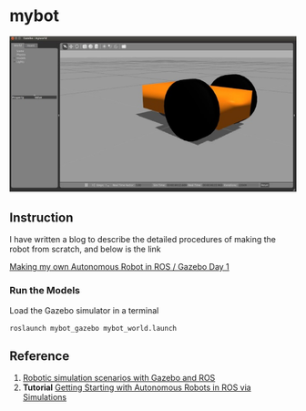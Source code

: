 # mybot

![mybot](./mybot.jpg)

## Instruction

I have written a blog to describe the detailed procedures of making the robot from scratch, and below is the link

[Making my own Autonomous Robot in ROS / Gazebo Day 1](http://www.cnblogs.com/casperwin/p/6258565.html)

### Run the Models

Load the Gazebo simulator in a terminal

```
roslaunch mybot_gazebo mybot_world.launch
```

## Reference

1. [Robotic simulation scenarios with Gazebo and ROS](http://www.generationrobots.com/blog/en/2015/02/robotic-simulation-scenarios-with-gazebo-and-ros/)
2. **Tutorial** [Getting Starting with Autonomous Robots in ROS via Simulations](http://moorerobots.com/2016/09/27/tutorial-getting-started-with-ros-simulations/)
